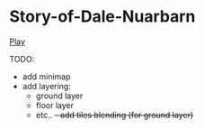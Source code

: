 # Story-of-Dale-Nuarbarn
<a href=https://mixdevanim.github.io/Story-of-Dale-Nuarbarn/>Play</a>

TODO:
- add minimap
- add layering:
  - ground layer
  - floor layer
  - etc..
~~- add tiles blending (for ground layer)~~
